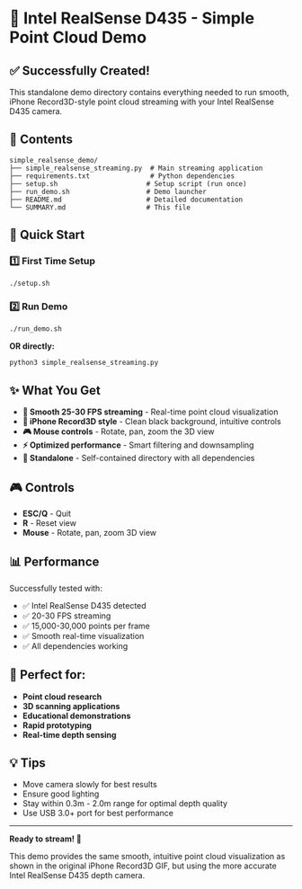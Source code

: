 # 🎯 Intel RealSense D435 - Simple Point Cloud Demo

## ✅ Successfully Created!

This standalone demo directory contains everything needed to run smooth, iPhone Record3D-style point cloud streaming with your Intel RealSense D435 camera.

## 📁 Contents

```
simple_realsense_demo/
├── simple_realsense_streaming.py  # Main streaming application
├── requirements.txt               # Python dependencies  
├── setup.sh                      # Setup script (run once)
├── run_demo.sh                   # Demo launcher
├── README.md                     # Detailed documentation
└── SUMMARY.md                    # This file
```

## 🚀 Quick Start

### 1️⃣ First Time Setup
```bash
./setup.sh
```

### 2️⃣ Run Demo
```bash
./run_demo.sh
```

**OR directly:**
```bash
python3 simple_realsense_streaming.py
```

## ✨ What You Get

- **🎥 Smooth 25-30 FPS streaming** - Real-time point cloud visualization
- **📱 iPhone Record3D style** - Clean black background, intuitive controls
- **🎮 Mouse controls** - Rotate, pan, zoom the 3D view
- **⚡ Optimized performance** - Smart filtering and downsampling
- **🔧 Standalone** - Self-contained directory with all dependencies

## 🎮 Controls

- **ESC/Q** - Quit
- **R** - Reset view  
- **Mouse** - Rotate, pan, zoom 3D view

## 📊 Performance

Successfully tested with:
- ✅ Intel RealSense D435 detected
- ✅ 20-30 FPS streaming
- ✅ 15,000-30,000 points per frame
- ✅ Smooth real-time visualization
- ✅ All dependencies working

## 🎯 Perfect for:

- **Point cloud research**
- **3D scanning applications** 
- **Educational demonstrations**
- **Rapid prototyping**
- **Real-time depth sensing**

## 💡 Tips

- Move camera slowly for best results
- Ensure good lighting
- Stay within 0.3m - 2.0m range for optimal depth quality
- Use USB 3.0+ port for best performance

---

**Ready to stream! 🚀**

This demo provides the same smooth, intuitive point cloud visualization as shown in the original iPhone Record3D GIF, but using the more accurate Intel RealSense D435 depth camera.
